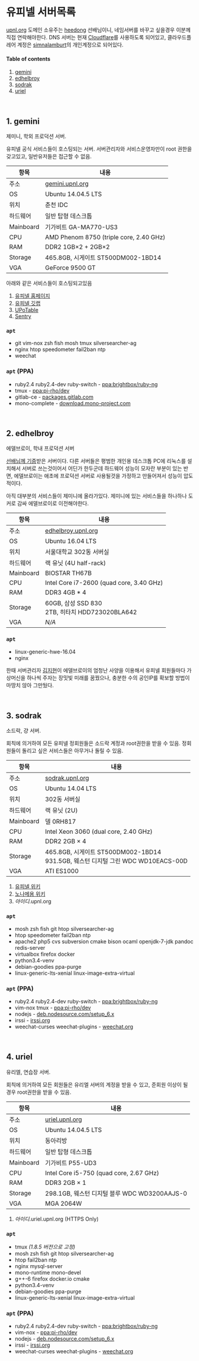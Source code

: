 유피넬 서버목록
========
[upnl.org] 도메인 소유주는 [heedong] 선배님이니, 네임서버를 바꾸고 싶을경우
이분께 직접 연락해야한다. DNS 서버는 현재 [Cloudflare]를 사용하도록 되어있고,
클라우드플레어 계정은 [simnalamburt]의 개인계정으로 되어있다.

[upnl.org]: http://upnl.org
[heedong]: https://github.com/jinurius
[Cloudflare]: https://cloudflare.com
[simnalamburt]: http://github.com/simnalamburt

#### Table of contents
1. [gemini](#1-gemini)
2. [edhelbroy](#2-edhelbroy)
3. [sodrak](#3-sodrak)
4. [uriel](#4-uriel)

<br>

## 1. gemini
제미니, 학외 프로덕션 서버.

유피넬 공식 서비스들이 호스팅되는 서버. 서버관리자와 서비스운영자만이 root
권한을 갖고있고, 일반유저들은 접근할 수 없음.

항목 | 내용
---|---
주소 | [gemini.upnl.org](http://gemini.upnl.org/)
OS | Ubuntu 14.04.5 LTS
위치 | 춘천 IDC
하드웨어 | 일반 탑형 데스크톱
Mainboard | 기가비트 GA-MA770-US3
CPU | AMD Phenom 8750 (triple core, 2.40 GHz)
RAM | DDR2 1GB×2 + 2GB×2
Storage | 465.8GB, 시게이트 ST500DM002-1BD14
VGA | GeForce 9500 GT

아래와 같은 서비스들이 호스팅되고있음

1.  [유피넬 홈페이지](http://upnl.org/)
1.  [유피넬 깃랩](http://git.upnl.org/)
1.  [UPoTable](http://pokemon.upnl.org/)
1.  [Sentry](http://sentry.upnl.org/)

### `apt`
- git vim-nox zsh fish mosh tmux silversearcher-ag
- nginx htop speedometer fail2ban ntp
- weechat

### `apt` (PPA)
- ruby2.4 ruby2.4-dev ruby-switch - [ppa:brightbox/ruby-ng](https://launchpad.net/~brightbox/+archive/ubuntu/ruby-ng)
- tmux                            - [ppa:pi-rho/dev](https://launchpad.net/~pi-rho/+archive/ubuntu/dev)
- gitlab-ce                       - [packages.gitlab.com](https://about.gitlab.com/downloads/#ubuntu1404)
- mono-complete                   - [download.mono-project.com](http://www.mono-project.com/docs/getting-started/install/linux/)

<br>

## 2. edhelbroy
에델브로이, 학내 프로덕션 서버

[선배님께 기증](https://www.snucse.org/413785)받은 서버이다. 다른 서버들은
평범한 개인용 데스크톱 PC에 리눅스를 설치해서 서버로 쓰는것이어서 어딘가
한두군데 하드웨어 성능이 모자란 부분이 있는 반면, 에델브로이는 애초에 프로덕션
서버로 사용될것을 가정하고 만들어져서 성능이 압도적이다.

아직 대부분의 서비스들이 제미니에 올라가있다. 제미니에 있는 서비스들을 하나하나
도커로 감싸 에델브로이로 이전해야한다.

항목 | 내용
---|---
주소 | [edhelbroy.upnl.org](http://edhelbroy.upnl.org/)
OS | Ubuntu 16.04 LTS
위치 | 서울대학교 302동 서버실
하드웨어 | 랙 유닛 (4U half-rack)
Mainboard | BIOSTAR TH67B
CPU | Intel Core i7-2600 (quad core, 3.40 GHz)
RAM | DDR3 4GB * 4
Storage | 60GB, 삼성 SSD 830<br>2TB, 히타치 HDD723020BLA642
VGA | *N/A*

### `apt`
- linux-generic-hwe-16.04
- nginx

한때 서버관리자 [김지현](https://hyeon.me/)이 에델브로이의 엄청난 사양을
이용해서 유피넬 회원들마다 가상머신을 하나씩 주자는 장밋빛 미래를 꿈꿨으나,
충분한 수의 공인IP를 확보할 방법이 마땅치 않아 그만뒀다.

<br>

## 3. sodrak
소드락, 걍 서버.

회칙에 의거하여 모든 유피넬 정회원들은 소드락 계정과 root권한을 받을 수 있음.
정회원들이 돌리고 싶은 서비스들은 아무거나 돌릴 수 있음.

항목 | 내용
---|---
주소 | [sodrak.upnl.org](http://sodrak.upnl.org/)
OS | Ubuntu 14.04 LTS
위치 | 302동 서버실
하드웨어 | 랙 유닛 (2U)
Mainboard | 델 0RH817
CPU | Intel Xeon 3060 (dual core, 2.40 GHz)
RAM | DDR2 2GB × 4
Storage | 465.8GB, 시게이트 ST500DM002-1BD14<br>931.5GB, 웨스턴 디지털 그린 WDC WD10EACS-00D
VGA | ATI ES1000

1.  [유피넬 위키](http://wiki.sodrak.upnl.org/)
1.  [노나메용 위키](http://old.wiki.sodrak.upnl.org/)
1.  *아이디*.upnl.org

### `apt`
- mosh zsh fish git htop silversearcher-ag
- htop speedometer fail2ban ntp
- apache2 php5 cvs subversion cmake bison ocaml openjdk-7-jdk pandoc redis-server
- virtualbox firefox docker
- python3.4-venv
- debian-goodies ppa-purge
- linux-generic-lts-xenial linux-image-extra-virtual

### `apt` (PPA)
- ruby2.4 ruby2.4-dev ruby-switch - [ppa:brightbox/ruby-ng](https://launchpad.net/~brightbox/+archive/ubuntu/ruby-ng)
- vim-nox tmux                    - [ppa:pi-rho/dev](https://launchpad.net/~pi-rho/+archive/ubuntu/dev)
- nodejs                          - [deb.nodesource.com/setup_6.x](https://nodejs.org/en/download/package-manager/#debian-and-ubuntu-based-linux-distributions)
- irssi                           - [irssi.org](https://irssi.org/download/)
- weechat-curses weechat-plugins  - [weechat.org](https://weechat.org/download/debian/#instructions)

<br>

## 4. uriel
유리엘, 연습장 서버.

회칙에 의거하여 모든 회원들은 유리엘 서버의 계정을 받을 수 있고, 준회원 이상이
될 경우 root권한을 받을 수 있음.

항목 | 내용
---|---
주소 | [uriel.upnl.org](https://uriel.upnl.org/)
OS | Ubuntu 14.04.5 LTS
위치 | 동아리방
하드웨어 | 일반 탑형 데스크톱
Mainboard | 기가비트 P55-UD3
CPU | Intel Core i5-750 (quad core, 2.67 GHz)
RAM | DDR3 2GB × 1
Storage | 298.1GB, 웨스턴 디지털 블루 WDC WD3200AAJS-0
VGA | MGA 2064W

1.  *아이디*.uriel.upnl.org (HTTPS Only)

### `apt`
- tmux *(1.8.5 버전으로 고정)*
- mosh zsh fish git htop silversearcher-ag
- htop fail2ban ntp
- nginx mysql-server
- mono-runtime mono-devel
- g++-6 firefox docker.io cmake
- python3.4-venv
- debian-goodies ppa-purge
- linux-generic-lts-xenial linux-image-extra-virtual

### `apt` (PPA)
- ruby2.4 ruby2.4-dev ruby-switch - [ppa:brightbox/ruby-ng](https://launchpad.net/~brightbox/+archive/ubuntu/ruby-ng)
- vim-nox                         - [ppa:pi-rho/dev](https://launchpad.net/~pi-rho/+archive/ubuntu/dev)
- nodejs                          - [deb.nodesource.com/setup_6.x](https://nodejs.org/en/download/package-manager/#debian-and-ubuntu-based-linux-distributions)
- irssi                           - [irssi.org](https://irssi.org/download/)
- weechat-curses weechat-plugins  - [weechat.org](https://weechat.org/download/debian/#instructions)

<br>

